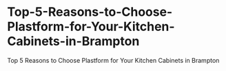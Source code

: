 # Top-5-Reasons-to-Choose-Plastform-for-Your-Kitchen-Cabinets-in-Brampton
Top 5 Reasons to Choose Plastform for Your Kitchen Cabinets in Brampton
